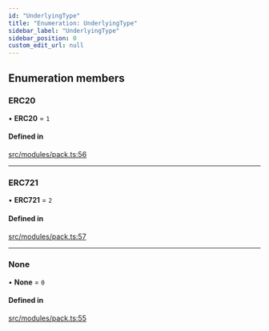 ```yaml
---
id: "UnderlyingType"
title: "Enumeration: UnderlyingType"
sidebar_label: "UnderlyingType"
sidebar_position: 0
custom_edit_url: null
---
```


## Enumeration members

### ERC20

• **ERC20** = `1`

#### Defined in

[src/modules/pack.ts:56](https://github.com/PrasoonPratham/nftlabs-sdk-ts/blob/68c3596/src/modules/pack.ts#L56)

---

### ERC721

• **ERC721** = `2`

#### Defined in

[src/modules/pack.ts:57](https://github.com/PrasoonPratham/nftlabs-sdk-ts/blob/68c3596/src/modules/pack.ts#L57)

---

### None

• **None** = `0`

#### Defined in

[src/modules/pack.ts:55](https://github.com/PrasoonPratham/nftlabs-sdk-ts/blob/68c3596/src/modules/pack.ts#L55)

